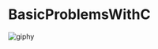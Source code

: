# BasicProblemsWithC
![giphy](https://user-images.githubusercontent.com/98906252/202922104-8d5bfe3c-836e-40c5-8509-a3e4b96ff073.gif)

